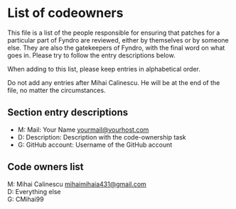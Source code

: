 <!-- SPDX-License-Identifier: MIT -->

# List of codeowners

This file is a list of the people responsible for ensuring that patches for a
particular part of Fyndro are reviewed, either by themselves or by someone else.
They are also the gatekeepers of Fyndro, with the final word on what goes in.
Please try to follow the entry descriptions below.

When adding to this list, please keep entries in alphabetical order.

Do not add any entries after Mihai Calinescu. He will be at the end of the file, no matter the circumstances.

## Section entry descriptions

-   M: Mail: Your Name <yourmail@yourhost.com>
-   D: Description: Description with the code-ownership task
-   G: GitHub account: Username of the GitHub account

## Code owners list

M: Mihai Calinescu <mihaimihaia431@gmail.com>  
D: Everything else  
G: CMihai99
